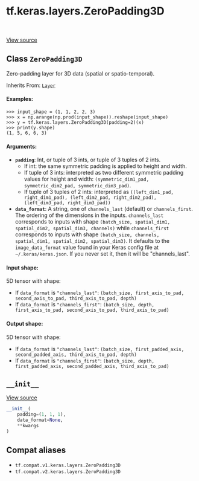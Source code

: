 <div itemscope itemtype="http://developers.google.com/ReferenceObject">
<meta itemprop="name" content="tf.keras.layers.ZeroPadding3D" />
<meta itemprop="path" content="Stable" />
<meta itemprop="property" content="__init__"/>
</div>

# tf.keras.layers.ZeroPadding3D

<!-- Insert buttons and diff -->

<table class="tfo-notebook-buttons tfo-api" align="left">
</table>

<a target="_blank" href="/code/stable/tensorflow/python/keras/layers/convolutional.py">View source</a>



## Class `ZeroPadding3D`

Zero-padding layer for 3D data (spatial or spatio-temporal).

Inherits From: [`Layer`](../../../tf/keras/layers/Layer.md)

<!-- Placeholder for "Used in" -->


#### Examples:



```
>>> input_shape = (1, 1, 2, 2, 3)
>>> x = np.arange(np.prod(input_shape)).reshape(input_shape)
>>> y = tf.keras.layers.ZeroPadding3D(padding=2)(x)
>>> print(y.shape)
(1, 5, 6, 6, 3)
```

#### Arguments:


* <b>`padding`</b>: Int, or tuple of 3 ints, or tuple of 3 tuples of 2 ints.
  - If int: the same symmetric padding
    is applied to height and width.
  - If tuple of 3 ints:
    interpreted as two different
    symmetric padding values for height and width:
    `(symmetric_dim1_pad, symmetric_dim2_pad, symmetric_dim3_pad)`.
  - If tuple of 3 tuples of 2 ints:
    interpreted as
    `((left_dim1_pad, right_dim1_pad), (left_dim2_pad,
      right_dim2_pad), (left_dim3_pad, right_dim3_pad))`
* <b>`data_format`</b>: A string,
  one of `channels_last` (default) or `channels_first`.
  The ordering of the dimensions in the inputs.
  `channels_last` corresponds to inputs with shape
  `(batch_size, spatial_dim1, spatial_dim2, spatial_dim3, channels)`
  while `channels_first` corresponds to inputs with shape
  `(batch_size, channels, spatial_dim1, spatial_dim2, spatial_dim3)`.
  It defaults to the `image_data_format` value found in your
  Keras config file at `~/.keras/keras.json`.
  If you never set it, then it will be "channels_last".


#### Input shape:

5D tensor with shape:
- If `data_format` is `"channels_last"`:
    `(batch_size, first_axis_to_pad, second_axis_to_pad, third_axis_to_pad,
      depth)`
- If `data_format` is `"channels_first"`:
    `(batch_size, depth, first_axis_to_pad, second_axis_to_pad,
      third_axis_to_pad)`



#### Output shape:

5D tensor with shape:
- If `data_format` is `"channels_last"`:
    `(batch_size, first_padded_axis, second_padded_axis, third_axis_to_pad,
      depth)`
- If `data_format` is `"channels_first"`:
    `(batch_size, depth, first_padded_axis, second_padded_axis,
      third_axis_to_pad)`


<h2 id="__init__"><code>__init__</code></h2>

<a target="_blank" href="/code/stable/tensorflow/python/keras/layers/convolutional.py">View source</a>

``` python
__init__(
    padding=(1, 1, 1),
    data_format=None,
    **kwargs
)
```








## Compat aliases

* `tf.compat.v1.keras.layers.ZeroPadding3D`
* `tf.compat.v2.keras.layers.ZeroPadding3D`

